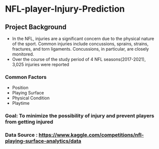 # NFL-player-Injury-Prediction

## Project Background
- In the NFL, injuries are a significant concern due to the physical nature of the sport. Common injuries include concussions, sprains, strains, fractures, and torn ligaments. Concussions, in particular, are closely monitored. 
- Over the course of the study period of 4 NFL seasons(2017-2021), 3,025 injuries were reported
 ### Common Factors
- Position
- Playing Surface
- Physical Condition
- Playtime
### Goal: To minimize the possibility of injury and prevent players from getting injured

### Data Source : https://www.kaggle.com/competitions/nfl-playing-surface-analytics/data
